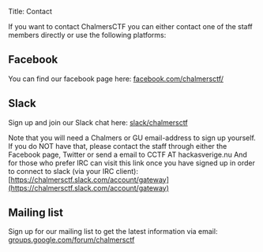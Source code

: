Title: Contact

If you want to contact ChalmersCTF you can either contact one of the staff members directly or use the following platforms: 

## Facebook
You can find our facebook page here: [facebook.com/chalmersctf/](https://www.facebook.com/chalmersctf/)

## Slack

Sign up and join our Slack chat here: [slack/chalmersctf](https://chalmersctf.slack.com/x-71614101943-75099274401/signup)

Note that you will need a Chalmers or GU email-address to sign up yourself.
If you do NOT have that, please contact the staff through either the Facebook page, Twitter or send a email to CCTF AT hackasverige.nu
And for those who prefer IRC can visit this link once you have signed up in order to connect to slack (via your IRC client): [https://chalmersctf.slack.com/account/gateway](https://chalmersctf.slack.com/account/gateway)

## Mailing list
Sign up for our mailing list to get the latest information via email: [groups.google.com/forum/chalmersctf](https://groups.google.com/forum/#!forum/chalmersctf)